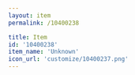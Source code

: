 ```yaml
---
layout: item
permalink: /10400238

title: Item
id: '10400238'
item_name: 'Unknown'
icon_url: 'customize/10400237.png'
---
```

